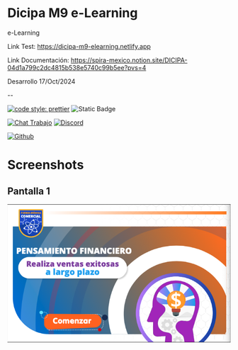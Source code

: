 # Dicipa M9 e-Learning

e-Learning

Link Test: https://dicipa-m9-elearning.netlify.app

Link Documentación: https://spira-mexico.notion.site/DICIPA-04d1a799c2dc4815b538e5740c99b5ee?pvs=4

Desarrollo 17/Oct/2024

--

<a href="https://github.com/prettier/prettier"><img alt="code style: prettier" src="https://img.shields.io/badge/code_style-prettier-ff69b4.svg"></a>
![Static Badge](https://img.shields.io/badge/Scorm-2.1-orange?style=plastic&logo=flatpak&logoColor=pink)

<a href="https://spiramexico.slack.com"><img alt="Chat Trabajo" src="https://img.shields.io/badge/Slack-Chat-blue.svg"></a>
<a href="https://discord.gg/FEfEFUp"><img alt="Discord" src="https://img.shields.io/discord/687863078486016040?label=Discord&logo=Discord&logoColor=Discord&style=plastic"></a>

<a href="https://github.com/Jussef"><img alt="Github" src="https://img.shields.io/badge/__-Jussef-darkcyan?logo=devdotto"></a>

# Screenshots

## Pantalla 1 
<img src="scripts/111.png" />
